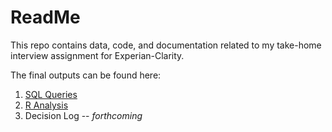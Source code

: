 # ReadMe
This repo contains data, code, and documentation related to my take-home interview assignment for Experian-Clarity.

The final outputs can be found here:
1. [SQL Queries](https://rpubs.com/michaelboerman/experian_interview_sql_questions)
2. [R Analysis](https://rpubs.com/michaelboerman/experian_interview_r_analysis)
3. Decision Log -- *forthcoming*